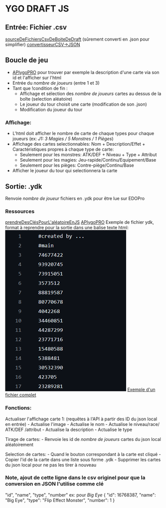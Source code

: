 # YGO DRAFT JS

## Entrée: Fichier .csv
[sourceDeFichiersCsvDeBoiteDeDraft](https://ygoprodeck.com/cube/)
(sûrement converti en .json pour simplifier)
[convertisseurCSV->JSON](https://csvjson.com/csv2json)

## Boucle de jeu
- [APIygoPRO](https://ygoprodeck.com/api-guide/) pour trouver par exemple la description d'une carte via son id et l'afficher sur l'html
- Entrée du *nombre de joueurs* (entre 1 et 3)
- Tant que !condition de fin :
    - Affichage et sélection des *nombre de joueurs* cartes au dessus de la boîte (selection aléatoire)
    - Le joueur du tour choisit une carte (modification de son .json)
    - Modification du joueur du tour

### Affichage:
- L'html doit afficher le nombre de carte de chaque types pour chaque joueurs
(ex: *J1: 3 Magies / 5 Monstres / 1 Pièges*)
- Affichage des cartes selectionnables: Nom + Description/Effet + Caractéristiques propres à chaque type de carte:
    - Seulement pour les monstres: ATK/DEF + Niveau + Type + Attribut
    - Seulement pour les magies: Jeu-rapide/Continu/Equipement/Base
    - Seulement pour les pièges: Contre-piège/Continu/Base
- Afficher le joueur du tour qui selectionnera la carte

## Sortie: .ydk
Renvoie *nombre de joueur* fichiers en .ydk pour être lue sur EDOPro

### Ressources
[prendreDesClésPourL'aléatoireEnJS](https://developer.mozilla.org/fr/docs/Web/JavaScript/Reference/Global_Objects/Object/keys)
[APIygoPRO](https://ygoprodeck.com/api-guide/)
Exemple de fichier ydk, format à reprendre pour la sortie dans une balise texte html:
![Exemple de fichier ydk](/media/image.png)
[Exemple d'un fichier complet](https://github.com/Larikk/ygo-ydk-files/blob/main/deck/STA03%20Joey.ydk)
### Fonctions:

Actualiser l'affichage carte 1: (requêtes à l'API à partir des ID du json local en entrée)
    - Actualise l'image
    - Actualise le nom
    - Actualise le niveau/race/ ATK/DEF /attribut
    - Actualise la description
    - Actualise le type

Tirage de cartes:
    - Renvoie les id de *nombre de joueurs* cartes du json local aléatoirement

Selection de cartes:
    - Quand le bouton correspondant à la carte est cliqué
    - Copier l'id de la carte dans une liste sous forme .ydk
    - Supprimer les cartes du json local pour ne pas les tirer à nouveau

### Note, ajout de cette ligne dans le csv originel pour que la conversion en JSON l'utilise comme clé
"id", "name", "type", "number"
ex: pour *Big Eye*
{
    "id": 16768387,
    "name": "Big Eye",
    "type": "Flip Effect Monster",
    "number": 1
}